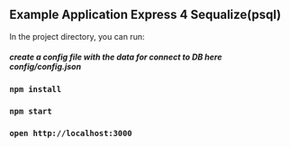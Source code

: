 ## Example Application Express 4 Sequalize(psql)

In the project directory, you can run:

##### create a config file with the data for connect to DB here config/config.json

### `npm install`

### `npm start`

### `open http://localhost:3000`
